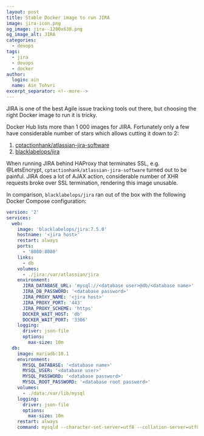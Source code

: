 ```yaml
---
layout: post
title: Stable Docker image to run JIRA
image: jira-icon.png
og_image: jira--1200x630.png
og_image_alt: JIRA
categories:
  - devops
tags:
  - jira
  - devops
  - docker
author:
  login: ain
  name: Ain Tohvri
excerpt_separator: <!--more-->
---
```

JIRA is one of the best Agile issue tracking tools out there, but choosing the right Docker image to run it is tricky.<!--more-->

Docker Hub lists more than 1 000 images for JIRA. Fortunately only a few have considerable number of stars which allows cutting it down to 2:

1. [cptactionhank/atlassian-jira-software](https://hub.docker.com/r/cptactionhank/atlassian-jira-software/)
2. [blacklabelops/jira](https://hub.docker.com/r/blacklabelops/jira/)

When running JIRA behind HAProxy that terminates SSL, e.g. @LetsEncrypt, `cptactionhank/atlassian-jira-software` turned out to be painful. JIRA does a lot of AJAX action, considerable number of XHR requests broke over SSL termination, rendering this image unusable.

In comparison, `blacklabelops/jira` ran out of the box with the following Docker Compose configuration:

```yaml
version: '2'
services:
  web:
    image: 'blacklabelops/jira:7.5.0'
    hostname: '<jira host>'
    restart: always
    ports:
      - '8080:8080'
    links:
      - db
    volumes:
      - ./jira:/var/atlassian/jira
    environment:
      JIRA_DATABASE_URL: 'mysql://<database user>@db/<database name>'
      JIRA_DB_PASSWORD: '<database password>'
      JIRA_PROXY_NAME: '<jira host>'
      JIRA_PROXY_PORT: '443'
      JIRA_PROXY_SCHEME: 'https'
      DOCKER_WAIT_HOST: 'db'
      DOCKER_WAIT_PORT: '3306'
    logging:
      driver: json-file
      options:
        max-size: 10m
  db:
    image: mariadb:10.1
    environment:
      MYSQL_DATABASE: '<database name>'
      MYSQL_USER: '<database user>'
      MYSQL_PASSWORD: '<database password>'
      MYSQL_ROOT_PASSWORD: '<database root password>'
    volumes:
      - ./data:/var/lib/mysql
    logging:
      driver: json-file
      options:
        max-size: 10m
    restart: always
    command: mysqld --character-set-server=utf8 --collation-server=utf8_bin
```
